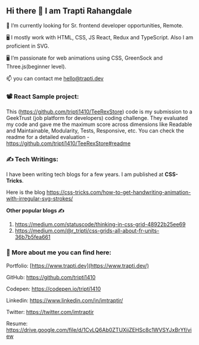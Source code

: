 ## Hi there 👋 I am Trapti Rahangdale

🔭 I’m currently looking for Sr. frontend developer opportunities, Remote. 

🖥 I mostly work with HTML, CSS, JS React, Redux and TypeScript. Also I am proficient in SVG. 

🖥 I’m passionate for web animations using CSS, GreenSock and Three.js(beginner level). 

📫 you can contact me hello@trapti.dev

### 📽 React Sample project:

This (https://github.com/tripti1410/TeeRexStore) code is my submission to a GeekTrust (job platform for developers) coding challenge. They evaluated my code and gave me the maximum score across dimensions like Readable and Maintainable, Modularity, Tests, Responsive, etc. You can check the readme for a detailed evaluation - https://github.com/tripti1410/TeeRexStore#readme

### ✍ Tech Writings:

I have been writing tech blogs for a few years. I am published at **CSS-Tricks**.

Here is the blog https://css-tricks.com/how-to-get-handwriting-animation-with-irregular-svg-strokes/

   **Other popular blogs ✍**

   1. https://medium.com/statuscode/thinking-in-css-grid-48922b25ee69
   2. https://medium.com/@r_tripti/css-grids-all-about-fr-units-36b7b5fea661

### 🔗 More about me you can find here:

Portfolio: [https://www.trapti.dev](https://www.trapti.dev/)

GitHub: https://github.com/tripti1410

Codepen: https://codepen.io/tripti1410

Linkedin: https://www.linkedin.com/in/imtraptir/

Twitter: https://twitter.com/imtraptir

Resume: https://drive.google.com/file/d/1CvLQ6Ab0ZTUXijZEHSc8c1WVSYJxBrYf/view
